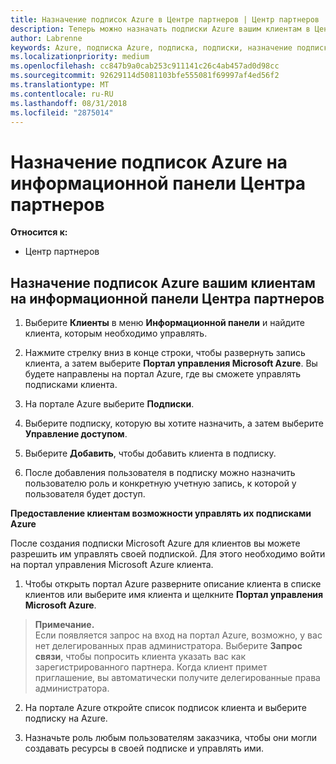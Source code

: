 ```yaml
---
title: Назначение подписок Azure в Центре партнеров | Центр партнеров
description: Теперь можно назначать подписки Azure вашим клиентам в Центре партнеров. Кроме того, можно предоставить им возможность самостоятельного управления подписками
author: Labrenne
keywords: Azure, подписка Azure, подписка, подписки, назначение подписки, управление подпиской Azure
ms.localizationpriority: medium
ms.openlocfilehash: cc847b9a0cab253c911141c26c4ab457ad0d98cc
ms.sourcegitcommit: 92629114d5081103bfe555081f69997af4ed56f2
ms.translationtype: MT
ms.contentlocale: ru-RU
ms.lasthandoff: 08/31/2018
ms.locfileid: "2875014"
---
```

# <a name="assign-azure-subscriptions-in-the-partner-dashboard"></a>Назначение подписок Azure на информационной панели Центра партнеров

**Относится к:**

-  Центр партнеров
 
## <a name="assign-azure-subcriptions-to-your-customers-in-the-partner-dashboard"></a>Назначение подписок Azure вашим клиентам на информационной панели Центра партнеров

1. Выберите **Клиенты** в меню **Информационной панели** и найдите клиента, которым необходимо управлять.

2.  Нажмите стрелку вниз в конце строки, чтобы развернуть запись клиента, а затем выберите **Портал управления Microsoft Azure**. Вы будете направлены на портал Azure, где вы сможете управлять подписками клиента. 

4. На портале Azure выберите **Подписки**.

5. Выберите подписку, которую вы хотите назначить, а затем выберите **Управление доступом**.

6. Выберите **Добавить**, чтобы добавить клиента в подписку. 

7. После добавления пользователя в подписку можно назначить пользователю роль и конкретную учетную запись, к которой у пользователя будет доступ. 

**Предоставление клиентам возможности управлять их подписками Azure**

После создания подписки Microsoft Azure для клиентов вы можете разрешить им управлять своей подпиской. Для этого необходимо войти на портал управления Microsoft Azure клиента. 

1.  Чтобы открыть портал Azure разверните описание клиента в списке клиентов или выберите имя клиента и щелкните **Портал управления Microsoft Azure**.
    
 >**Примечание.** <br> Если появляется запрос на вход на портал Azure, возможно, у вас нет делегированных прав администратора. Выберите **Запрос связи**, чтобы попросить клиента указать вас как зарегистрированного партнера. Когда клиент примет приглашение, вы автоматически получите делегированные права администратора. 

2.  На портале Azure откройте список подписок клиента и выберите подписку на Azure.

3.  Назначьте роль любым пользователям заказчика, чтобы они могли создавать ресурсы в своей подписке и управлять ими.


